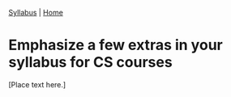 [<i class="far fa-arrow-alt-circle-left"></i> Syllabus](syllabus.html) | [Home <i class="fas fa-home"></i>](/cs-vtmit-practices/)

# Emphasize a few extras in your syllabus for CS courses

[Place text here.]
